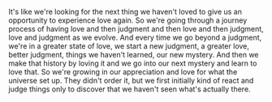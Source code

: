  It's like we're looking for the next thing we haven't loved to give us an opportunity to experience love again. So we're going through a journey process of having love and then judgment and then love and then judgment, love and judgment as we evolve. And every time we go beyond a judgment, we're in a greater state of love, we start a new judgment, a greater love, better judgment, things we haven't learned, our new mystery. And then we make that history by loving it and we go into our next mystery and learn to love that. So we're growing in our appreciation and love for what the universe set up. They didn't order it, but we first initially kind of react and judge things only to discover that we haven't seen what's actually there.